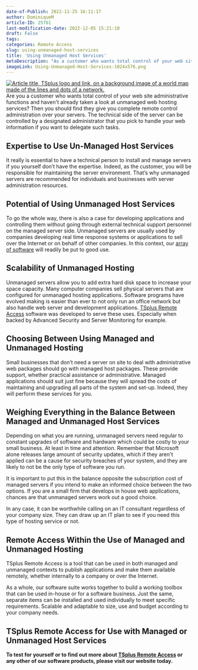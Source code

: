 ```yaml
---
date-of-Publish: 2022-11-25 16:11:17
author: DominiqueM
article-ID: 25761
last-modification-date: 2022-12-05 15:21:10
draft: False
tags: 
categories: Remote Access
slug: using-unmanaged-host-services
title: 'Using Unmanaged Host Services'
metaDescription: "As a customer who wants total control of your web site administrative functions, you might want to look at unmanaged web hosting services"
imageLink: Using-Unmanaged-Host-Services-1024x576.png
---
```

[![Article title, TSplus logo and link, on a background image of a world map made of the lines and dots of a network.](/images/Using-Unmanaged-Host-Services-1024x576.png)](https://tsplus.net/remote-access/) 
Are you a customer who wants total control of your web site administrative functions and haven't already taken a look at unmanaged web hosting services? Then you should find they give you complete remote control administration over your servers. The technical side of the server can be controlled by a designated administrator that you pick to handle your web information if you want to delegate such tasks.
## Expertise to Use Un-Managed Host Services


It really is essential to have a technical person to install and manage servers if you yourself don’t have the expertise. Indeed, as the customer, you will be responsible for maintaining the server environment. That’s why unmanaged servers are recommended for individuals and businesses with server administration resources.


## Potential of Using Unmanaged Host Services


To go the whole way, there is also a case for developing applications and controlling them without going through external technical support personnel on the managed server side. Unmanaged servers are usually used by companies developing real time response systems or applications to sell over the Internet or on behalf of other companies. In this context, our [array of software](https://tsplus.net/) will readily be put to good use.


## Scalability of Unmanaged Hosting


Unmanaged servers allow you to add extra hard disk space to increase your space capacity. Many computer companies sell physical servers that are configured for unmanaged hosting applications. Software programs have evolved making is easier than ever to not only run an office network but also handle web server and development applications. [TSplus Remote Access](https://tsplus.net/remote-access/) software was developed to serve these uses. Especially when backed by Advanced Security and Server Monitoring for example.


## Choosing Between Using Managed and Unmanaged Hosting


Small businesses that don’t need a server on site to deal with administrative web packages should go with managed host packages. These provide support, whether practical assistance or administrative. Managed applications should suit just fine because they will spread the costs of maintaining and upgrading all parts of the system and set-up. Indeed, they will perform these services for you.


## Weighing Everything in the Balance Between Managed and Unmanaged Host Services


Depending on what you are running, unmanaged servers need regular to constant upgrades of software and hardware which could be costly to your small business. At least in time and attention. Remember that Microsoft alone releases large amount of security updates, which if they aren't applied can be a cause for security breaches of your system, and they are likely to not be the only type of software you run.


It is important to put this in the balance opposite the subscription cost of managed servers if you intend to make an informed choice between the two options. If you are a small firm that develops in house web applications, chances are that unmanaged servers work out a good choice.


In any case, it can be worthwhile calling on an IT consultant regardless of your company size. They can draw up an IT plan to see if you need this type of hosting service or not.


## Remote Access Within the Use of Managed and Unmanaged Hosting


TSplus Remote Access is a tool that can be used in both managed and unmanaged contexts to publish applications and make them available remotely, whether internally to a company or over the Internet.


As a whole, our software suite works together to build a working toolbox that can be used in-house or for a software business. Just the same, separate items can be installed and used individually to meet specific requirements. Scalable and adaptable to size, use and budget according to your company needs.


## TSplus Remote Access for Use with Managed or Unmanaged Host Services


**To test for yourself or to find out more about [TSplus Remote Access](https://tsplus.net/remote-access/) or any other of our software products, please visit our website today.**



